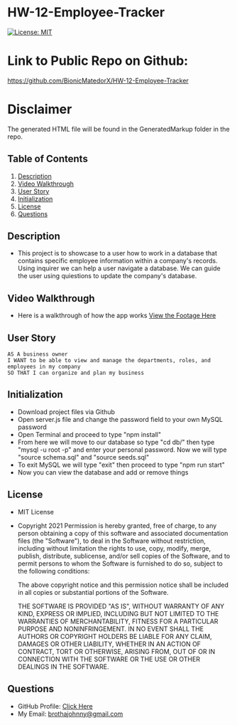 # HW-12-Employee-Tracker
[![License: MIT](https://img.shields.io/badge/License-MIT-yellow.svg)](https://opensource.org/licenses/MIT)

# Link to Public Repo on Github:
https://github.com/BionicMatedorX/HW-12-Employee-Tracker
# Disclaimer
The generated HTML file will be found in the GeneratedMarkup folder in the repo.
## Table of Contents
1. [Description](#Description)
2. [Video Walkthrough](#Installation)
3. [User Story](#User-Story)
4. [Initialization](#Initialization)
5. [License](#License)
6. [Questions](#Questions)
## Description
- This project is to showcase to a user how to work in a database that contains specific employee information within a company's records. Using inquirer we can help a user navigate a database. We can guide the user using quiestions to update the company's database.
## Video Walkthrough
- Here is a walkthrough of how the app works
  <a target="_blank" href="https://watch.screencastify.com/v/Qb2YToN6wR4uR6kPchnk">View the Footage Here</a>
## User Story
    AS A business owner
    I WANT to be able to view and manage the departments, roles, and employees in my company
    SO THAT I can organize and plan my business

## Initialization
- Download project files via Github
- Open server.js file and change the password field to your own MySQL password
- Open Terminal and proceed to type "npm install"
- From here we will move to our database so type "cd db/" then type "mysql -u root -p" and enter your personal password. Now we will type "source schema.sql" and "source seeds.sql" 
- To exit MySQL we will type "exit" then proceed to type "npm run start"
- Now you can view the database and add or remove things
## License
- MIT License
- Copyright 2021
    Permission is hereby granted, free of charge, to any person obtaining a copy of this software and associated documentation files (the "Software"), to deal in the Software without restriction, including without limitation the rights to use, copy, modify, merge, publish, distribute, sublicense, and/or sell copies of the Software, and to permit persons to whom the Software is furnished to do so, subject to the following conditions:
    
    The above copyright notice and this permission notice shall be included in all copies or substantial portions of the Software.
    
    THE SOFTWARE IS PROVIDED "AS IS", WITHOUT WARRANTY OF ANY KIND, EXPRESS OR IMPLIED, INCLUDING BUT NOT LIMITED TO THE WARRANTIES OF MERCHANTABILITY, FITNESS FOR A PARTICULAR PURPOSE AND NONINFRINGEMENT. IN NO EVENT SHALL THE AUTHORS OR COPYRIGHT HOLDERS BE LIABLE FOR ANY CLAIM, DAMAGES OR OTHER LIABILITY, WHETHER IN AN ACTION OF CONTRACT, TORT OR OTHERWISE, ARISING FROM, OUT OF OR IN CONNECTION WITH THE SOFTWARE OR THE USE OR OTHER DEALINGS IN THE SOFTWARE.
## Questions
- GitHub Profile: <a href="https://github.com/BionicMatedorX">Click Here</a><br>
- My Email: brothajohnny@gmail.com<br>